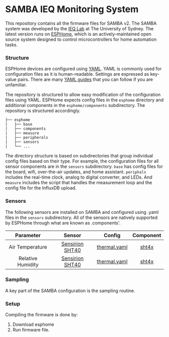 # SAMBA IEQ Monitoring System

This repository contains all the firmware files for SAMBA v2. The SAMBA system was developed by the [IEQ Lab](https://www.sydney.edu.au/architecture/our-research/research-labs-and-facilities/indoor-environmental-quality-lab.html) at The University of Sydney. The latest version runs on [ESPHome](https://esphome.io), which is an actively-maintained open source system designed to control microcontrollers for home automation tasks.

### Structure

ESPHome devices are configured using [YAML](https://yaml.org). YAML is commonly used for configuration files as it is human-readable. Settings are expressed as key-value pairs. There are many [YAML guides](https://www.cloudbees.com/blog/yaml-tutorial-everything-you-need-get-started) that you can follow if you are unfamiliar.

The repository is structured to allow easy modification of the configuration files using YAML. ESPHome expects config files in the `esphome` directory and additional components in the `esphome/components` subdirectory. The repository is structured accordingly.

```         
├── esphome
|   ├── base
|   ├── components
|   ├── measure
|   ├── peripherals
|   ├── sensors
|   └── ...
```

The directory structure is based on subdirectories that group individual config files based on their type. For example, the configuration files for all sensor components are in the `sensors` subdirectory. `base` has config files for the board, wifi, over-the-air updates, and home assistant. `periphals` includes the real-time clock, analog to digital converter, and LEDs. And `measure` includes the script that handles the measurement loop and the config file for the InfluxDB upload.

### Sensors

The following sensors are installed on SAMBA and configured using .yaml files in the `sensors` subdirectory. All of the sensors are natively supported by ESPHome through what are known as .components'.

|     Parameter     |                              Sensor                              |                                         Config                                         |                        Component                         |
|:--------------------:|:---------------:|:---------------:|:---------------:|
|  Air Temperature  | [Sensirion SHT40](https://sensirion.com/products/catalog/SHT40/) | [thermal.yaml](https://github.com/IEQLab/samba/blob/b07876be9d153c4315995ed3d519412e2f8a302a/esphome/sensors/thermal.yaml#L9-L23) | [sht4x](https://esphome.io/components/sensor/sht4x.html) |
| Relative Humidity | [Sensirion SHT40](https://sensirion.com/products/catalog/SHT40/) | [thermal.yaml](https://github.com/IEQLab/samba/blob/b07876be9d153c4315995ed3d519412e2f8a302a/esphome/sensors/thermal.yaml#L25-L36) | [sht4x](https://esphome.io/components/sensor/sht4x.html) |

### Sampling

A key part of the SAMBA configuration is the sampling routine.

### Setup

Compiling the firmware is done by:

1.  Download esphome
2.  Run firmware file.
